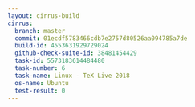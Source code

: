 ```yaml
---
layout: cirrus-build
cirrus:
  branch: master
  commit: 01ecdf5783466cdb7e2757d80526aa094785a7de
  build-id: 4553631929729024
  github-check-suite-id: 38481454429
  task-id: 5573183614484480
  task-number: 6
  task-name: Linux - TeX Live 2018
  os-name: Ubuntu
  test-result: 0
---
```


